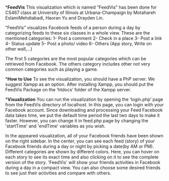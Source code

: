 ﻿*****************************FeedVis****************************
This visualization which is named "FeedVis" has been done for CS467 class at University of Illinois at Urbana-Champaign by Motahareh EslamiMehdiabadi, Haoran Yu and Drayden Lin.

“FeedVis” visualizes Facebook feeds of a person during a day by categorizing feeds to these six classes in a whole view.
These are the mentioned categories:
1- Post a comment
2- Check in a place
3- Post a link
4- Status update
5- Post a photo/ video
6- Others (App story, Write on other wall,...) 

The first 5 categories are the most popular categories which can be retrieved from Facebook. The others category includes other not very common categories such as playing a game.

*****************************How to Use****************************
To see the visualization, you should have a PhP server. We suggest Xampp as an option. After installing Xampp, you should put the FeedVis Package on the ‘htdocs’ folder of the Xampp server.

*****************************Visualization****************************
You can run the visualization by opening the ‘login.php’ page from the FeedVis directory of localhost. In this page, you can login with your Facebook account.   Since downloading and processing your Feed Facebook data takes time, we put the default time period the last two days to make it faster. However, you can change it in feed.php page by changing the 'startTime' and 'endTime' variables as you wish.

In the appeared visualization, all of your Facebook friends have been shown on the right sidebar. In the center, you can see each feed (story) of your Facebook friends during a day or night by picking a date(by AM or PM). Different categories are shown by different colors. Here, you can hover on each story to see its exact time and also clicking on it to see the complete version of the story.
'FeedVis' will show your friends activities in Facebook during a day in a compact view. You can also choose some desired friends to see just their activities and compare with others.